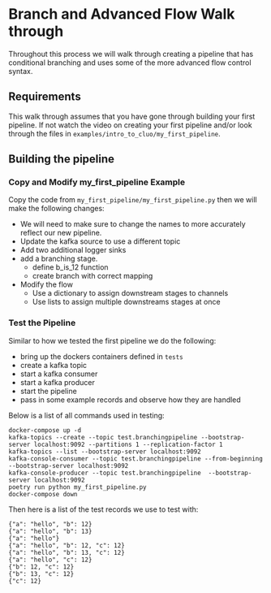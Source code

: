 # Branch and Advanced Flow Walk through

Throughout this process we will walk through creating a pipeline that has conditional branching and uses some of the more advanced flow control syntax.

## Requirements
This walk through assumes that you have gone through building your first pipeline. If not watch the video on creating your first pipeline and/or look through the files in `examples/intro_to_cluo/my_first_pipeline`.


## Building the pipeline 

### Copy and Modify my_first_pipeline Example
Copy the code from `my_first_pipeline/my_first_pipeline.py` then we will make the following changes:
* We will need to make sure to change the names to more accurately reflect our new pipeline.
* Update the kafka source to use a different topic
* Add two additional logger sinks
* add a branching stage.
  * define b_is_12 function
  * create branch with correct mapping
* Modify the flow
  * Use a dictionary to assign downstream stages to channels
  * Use lists to assign multiple downstreams stages at once

### Test the Pipeline
Similar to how we tested the first pipeline we do the following:
* bring up the dockers containers defined in `tests`
* create a kafka topic
* start a kafka consumer
* start a kafka producer
* start the pipeline
* pass in some example records and observe how they are handled

Below is a list of all commands used in testing:
```shell
docker-compose up -d
kafka-topics --create --topic test.branchingpipeline --bootstrap-server localhost:9092 --partitions 1 --replication-factor 1
kafka-topics --list --bootstrap-server localhost:9092
kafka-console-consumer --topic test.branchingpipeline --from-beginning --bootstrap-server localhost:9092
kafka-console-producer --topic test.branchingpipeline  --bootstrap-server localhost:9092
poetry run python my_first_pipeline.py
docker-compose down
```

Then here is a list of the test records we use to test with:
```shell
{"a": "hello", "b": 12}
{"a": "hello", "b": 13}
{"a": "hello"}
{"a": "hello", "b": 12, "c": 12}
{"a": "hello", "b": 13, "c": 12}
{"a": "hello", "c": 12}
{"b": 12, "c": 12}
{"b": 13, "c": 12}
{"c": 12}
```









